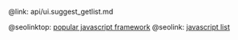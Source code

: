 @link: api/ui.suggest_getlist.md

@seolinktop: [popular javascript framework](https://webix.com)
@seolink: [javascript list](https://webix.com/widget/list/)